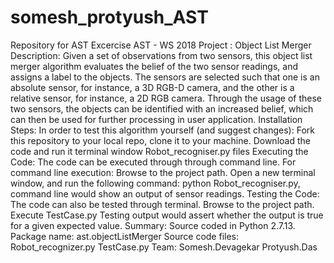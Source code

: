 # somesh_protyush_AST
Repository for AST Excercise
AST - WS 2018 Project : Object List Merger
Description:
Given a set of observations from two sensors, this object list merger algorithm evaluates the belief of the two sensor readings, and assigns a label to the objects.
The sensors are selected such that one is an absolute sensor, for instance, a 3D RGB-D camera, and the other is a relative sensor, for instance, a 2D RGB camera. Through the usage of these two sensors, the objects can be identified with an increased belief, which can then be used for further processing in user application.
Installation Steps:
In order to test this algorithm yourself (and suggest changes):
    Fork this repository to your local repo, clone it to your machine.
    Download the code and run it terminal window Robot_recogniser.py files
Executing the Code:
The code can be executed through through command line.
For command line execution:
    Browse to the project path.
    Open a new terminal window, and run the following command: python Robot_recogniser.py, command line would show an output of sensor readings.
Testing the Code:
The code can also be tested through terminal.
    Browse to the project path.
    Execute TestCase.py Testing output would assert whether the output is true for a given expected value.
Summary:
Source coded in Python 2.7.13.
Package name: ast.objectListMerger
Source code files:
  Robot_recognizer.py
  TestCase.py
Team:
    Somesh.Devagekar
    Protyush.Das

